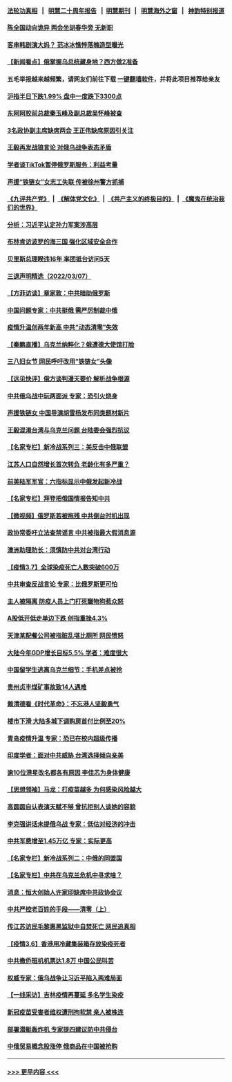 #### [法轮功真相](https://github.com/gfw-breaker/truth/blob/master/README.md?t=0) &nbsp;&nbsp;|&nbsp;&nbsp; [明慧二十周年报告](https://github.com/gfw-breaker/mh-reports/blob/master/README.md?t=0) &nbsp;&nbsp;|&nbsp;&nbsp;[明慧期刊](https://github.com/gfw-breaker/mh-qikan) &nbsp;&nbsp;|&nbsp;&nbsp; [明慧海外之窗](https://github.com/gfw-breaker/mh-news/blob/master/README.md?t=0) &nbsp;&nbsp;|&nbsp;&nbsp; [神韵特别报道](https://github.com/gfw-breaker/mh-news/blob/master/shenyun.md?t=0)
#### [陈全国动向诡异 两会坐胡春华旁 无新职](../pages/nsc413/n13630168.md?t=03081601) 
#### [客串韩剧演大妈？ 范冰冰憔悴落魄造型曝光](../pages/nsc413/n13629278.md?t=03081601) 
#### [【新闻看点】俄掌握乌总统藏身地？西方做2准备](../pages/nsc413/n13629304.md?t=03081601) 
#### 五毛举报越来越频繁，请网友们前往下载 [一键翻墙软件](https://github.com/gfw-breaker/ssr-accounts)，并将此项目推荐给亲友
#### [沪指半日下跌1.99% 盘中一度跌下3300点](../pages/nsc413/n13629947.md?t=03081601) 
#### [东阿阿胶前总裁秦玉峰及副总裁吴怀峰被查](../pages/nsc413/n13630120.md?t=03081601) 
#### [3名政协副主席缺席两会 王正伟缺席原因引关注](../pages/nsc413/n13630026.md?t=03081601) 
#### [王毅再发战狼言论 对俄乌战争表态矛盾](../pages/nsc413/n13629314.md?t=03081601) 
#### [学者谈TikTok暂停俄罗斯服务：利益考量](../pages/nsc413/n13629798.md?t=03081601) 
#### [声援“铁链女”女志工失联 传被徐州警方抓捕](../pages/nsc413/n13629790.md?t=03081601) 
#### [《九评共产党》](https://github.com/begood0513/9ping.md/blob/master/README.md) &nbsp;|&nbsp; [《解体党文化》](../../../../jtdwh.md/blob/master/README.md)  &nbsp;|&nbsp; [《共产主义的终极目的》](../../../../gczydzjmd.md/blob/master/README.md) &nbsp;|&nbsp; [《魔鬼在统治我们的世界》](../../../../mgztzwmdsj.md/blob/master/README.md) 
#### [分析：习近平认定孙力军案涉高层](../pages/nsc413/n13629740.md?t=03081601) 
#### [布林肯访波罗的海三国 强化区域安全合作](../pages/nsc413/n13629700.md?t=03081601) 
#### [贝里斯总理睽违16年 率团抵台访问5天](../pages/nsc413/n13629795.md?t=03081601) 
#### [三退声明精选（2022/03/07）](../pages/nsc413/n13629820.md?t=03081601) 
#### [【方菲访谈】章家敦：中共暗助俄罗斯](../pages/nsc413/n13628844.md?t=03081601) 
#### [中国问题专家：中共挺俄 需严厉制裁中俄](../pages/nsc413/n13629026.md?t=03081601) 
#### [疫情升温创两年新高 中共“动态清零”失效](../pages/nsc413/n13628988.md?t=03081601) 
#### [【秦鹏直播】乌克兰纳粹化？俄遭德大使馆打脸](../pages/nsc413/n13629286.md?t=03081601) 
#### [三八妇女节 网民呼吁改用“铁链女”头像](../pages/nsc413/n13629332.md?t=03081601) 
#### [【远见快评】俄方谈判漫天要价 解析战争根源](../pages/nsc413/n13629325.md?t=03081601) 
#### [中共俄乌战中玩两面派 专家：恐引火烧身](../pages/nsc413/n13628914.md?t=03081601) 
#### [声援铁链女 中国导演胡雪杨发布同类题材新片](../pages/nsc413/n13629121.md?t=03081601) 
#### [王毅混淆台湾与乌克兰问题 台陆委会强烈抗议](../pages/nsc413/n13629207.md?t=03081601) 
#### [【名家专栏】新冷战系列三：美反击中俄联盟](../pages/nsc413/n13628606.md?t=03081601) 
#### [江苏人口自然增长首次转负 老龄化有多严重？](../pages/nsc413/n13628283.md?t=03081601) 
#### [前美陆军军官：六指标显示中俄发起新冷战](../pages/nsc413/n13629024.md?t=03081601) 
#### [【名家专栏】拜登把俄国情报告知中共](../pages/nsc413/n13628615.md?t=03081601) 
#### [【微视频】俄罗斯若被拖残 中共倒台时机出现](../pages/nsc413/n13628809.md?t=03081601) 
#### [政协常委吁立法查禁谣言 中共被指最大假消息源](../pages/nsc413/n13628852.md?t=03081601) 
#### [澳洲助理防长：须慎防中共对台湾行动](../pages/nsc413/n13628383.md?t=03081601) 
#### [【疫情3.7】全球染疫死亡人数突破600万](../pages/nsc413/n13628385.md?t=03081601) 
#### [中共审查反战言论 专家：比俄罗斯更可怕](../pages/nsc413/n13628181.md?t=03081601) 
#### [主人被隔离 防疫人员上门打死竉物狗惹众怒](../pages/nsc413/n13628204.md?t=03081601) 
#### [A股低开低走单边下跌 创指重挫4.3%](../pages/nsc413/n13627927.md?t=03081601) 
#### [天津某配餐公司被指脏乱堪比厕所 网民愤怒](../pages/nsc413/n13627960.md?t=03081601) 
#### [大陆今年GDP增长目标5.5% 学者：难度很大](../pages/nsc413/n13627365.md?t=03081601) 
#### [中国留学生逃离乌克兰细节：手机差点被抢](../pages/nsc413/n13627438.md?t=03081601) 
#### [贵州贞丰煤矿事故致14人遇难](../pages/nsc413/n13627729.md?t=03081601) 
#### [赖清德看《时代革命》：不忘港人坚毅勇气](../pages/nsc413/n13627275.md?t=03081601) 
#### [楼市下滑 大陆多城下调购房首付比例至20%](../pages/nsc413/n13626882.md?t=03081601) 
#### [青岛疫情升温 专家：恐已在校内超级传播](../pages/nsc413/n13627263.md?t=03081601) 
#### [印度学者：面对中共威胁 台湾选择倾向亲美](../pages/nsc413/n13627197.md?t=03081601) 
#### [逾10位港星改名都各有原因 李佳芯为身体健康](../pages/nsc413/n13626756.md?t=03081601) 
#### [【思想领袖】马龙：打疫苗越多 为何感染风险越大](../pages/nsc413/n13607564.md?t=03081601) 
#### [高圆圆自认表演天赋不够 曾抗拒别人谈她的容貌](../pages/nsc413/n13626613.md?t=03081601) 
#### [李克强讲话未提俄乌战 专家：低估对经济的冲击](../pages/nsc413/n13626641.md?t=03081601) 
#### [中共军费增至1.45万亿 专家：实际更高](../pages/nsc413/n13626562.md?t=03081601) 
#### [【名家专栏】新冷战系列二：中俄的同盟国](../pages/nsc413/n13626069.md?t=03081601) 
#### [【名家专栏】中共在乌克兰危机中寻求啥？](../pages/nsc413/n13626174.md?t=03081601) 
#### [消息：恒大创始人许家印缺席中共政协会议](../pages/nsc413/n13626466.md?t=03081601) 
#### [中共严控老百姓的手段——清零（上）](../pages/nsc413/n13623997.md?t=03081601) 
#### [传江苏访民毛黎惠黑监狱中自焚死亡 网民追真相](../pages/nsc413/n13626175.md?t=03081601) 
#### [【疫情3.6】香港用冷藏集装箱存放染疫死者](../pages/nsc413/n13625689.md?t=03081601) 
#### [中共撤侨班机机票达1.8万 中国公民叫苦](../pages/nsc413/n13625353.md?t=03081601) 
#### [权威专家：俄乌战争让习近平陷入两难局面](../pages/nsc413/n13624631.md?t=03081601) 
#### [【一线采访】吉林疫情再蔓延 多名学生染疫](../pages/nsc413/n13625309.md?t=03081601) 
#### [新冠疫苗受害者维权遭刑拘软禁 亲人被株连](../pages/nsc413/n13625585.md?t=03081601) 
#### [部署潜艇轰炸机 专家提四建议防中共侵台](../pages/nsc413/n13623089.md?t=03081601) 
#### [中俄贸易概念股涨停 俄商品在中国被抢购](../pages/nsc413/n13625369.md?t=03081601) 

----
#### [ >>> 更早内容 <<< ](../indexes/nsc413-earlier.md)
